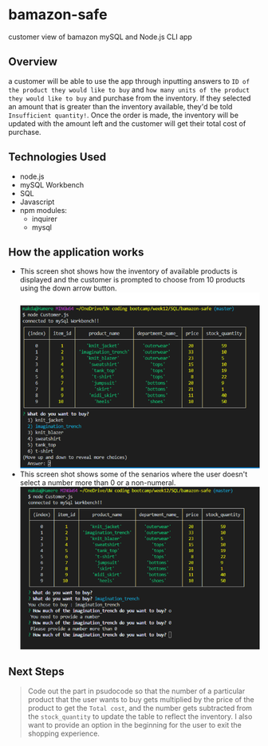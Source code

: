 # bamazon-safe

customer view of bamazon mySQL and Node.js CLI app
## Overview
a customer will be able to use the app through inputting answers to 
`ID of the product they would like to buy` and `how many units of the product they would like to buy` and purchase from the inventory. If they selected an amount that is greater than the inventory available, they'd be told `Insufficient quantity!`. 
Once the order is made, the inventory will be updated with the amount left and the customer will get their total cost of purchase.
## Technologies Used
- node.js
- mySQL Workbench
- SQL
- Javascript
- npm modules:
    - inquirer
    - mysql
## How the application works
- This screen shot shows how the inventory of available products is displayed and the customer is prompted to choose from 10 products using the down arrow button. 
![what-do-you-want-to-buy](/images/bamazon1.png)
- This screen shot shows some of the senarios where the user doesn't select a number more than 0 or a non-numeral. 
![what-do-you-want-to-buy](/images/bamazon2.png)
## Next Steps
> Code out the part in psudocode so that the number of a particular product that the user wants to buy gets multiplied by the price of the product to get the `Total cost`, and the number gets subtracted from the `stock_quantity` to update the table to reflect the inventory. 
> I also want to provide an option in the beginning for the user to exit the shopping experience. 